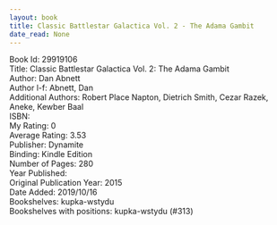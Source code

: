 ```yaml
---
layout: book
title: Classic Battlestar Galactica Vol. 2 - The Adama Gambit
date_read: None
---
```


Book Id: 29919106<br />
Title: Classic Battlestar Galactica Vol. 2: The Adama Gambit<br />
Author: Dan Abnett<br />
Author l-f: Abnett, Dan<br />
Additional Authors: Robert Place Napton, Dietrich Smith, Cezar Razek, Aneke, Kewber Baal<br />
ISBN: <br />
My Rating: 0<br />
Average Rating: 3.53<br />
Publisher: Dynamite<br />
Binding: Kindle Edition<br />
Number of Pages: 280<br />
Year Published: <br />
Original Publication Year: 2015<br />
Date Added: 2019/10/16<br />
Bookshelves: kupka-wstydu<br />
Bookshelves with positions: kupka-wstydu (#313)<br />

